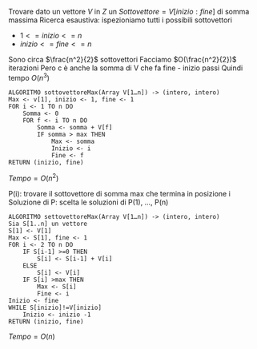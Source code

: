 Trovare dato un vettore $V$ in $Z$ un $Sottovettore=V[inizio:fine]$ di somma massima
Ricerca esaustiva: ispezioniamo tutti i possibili sottovettori
- $1<=inizio<=n$
- $inizio<=fine<=n$

Sono circa $\frac{n^2}{2}$ sottovettori
Facciamo $O(\frac{n^2}{2})$ iterazioni
Pero c è anche la somma di V che fa fine - inizio passi
Quindi tempo $O(n^3)$

```
ALGORITMO sottovettoreMax(Array V[1…n]) -> (intero, intero)
Max <- v[1], inizio <- 1, fine <- 1
FOR i <- 1 TO n DO
	Somma <- 0
	FOR f <- i TO n DO
		Somma <- somma + V[f]
		IF somma > max THEN
			Max <- somma
			Inizio <- i
			Fine <- f
RETURN (inizio, fine)
```

$Tempo = O(n^2)$

P(i): trovare il sottovettore di somma max che termina in posizione i
Soluzione di P: scelta le soluzioni di P(1), …, P(n)

```
ALGORITMO settovettoreMax(Array V[1…n]) -> (intero, intero)
Sia S[1..n] un vettore
S[1] <- V[1]
Max <- S[1], fine <- 1
FOR i <- 2 TO n DO
	IF S[i-1] >=0 THEN
		S[i] <- S[i-1] + V[i]
	ELSE
		S[i] <- V[i]
	IF S[i] >max THEN
		Max <- S[i]
		Fine <- i
Inizio <- fine
WHILE S[inizio]!=V[inizio]
	Inizio <- inizio -1
RETURN (inizio, fine)
```

$Tempo = O(n)$

